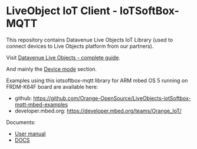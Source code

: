 LiveObject IoT Client - IoTSoftBox-MQTT
=======================================

This repository contains Datavenue Live Objects IoT Library (used to connect devices to Live Objects platform from our partners).


Visit [Datavenue Live Objects - complete guide](https://liveobjects.orange-business.com/doc/html/lo_manual.html).

And mainly the [Device mode](https://liveobjects.orange-business.com/doc/html/lo_manual.html#MQTT_MODE_DEVICE) section.


Examples using this iotsoftbox-mqtt library for ARM mbed OS 5 running on FRDM-K64F board are available here:

* github: https://github.com/Orange-OpenSource/LiveObjects-iotSoftbox-mqtt-mbed-examples 
* developer.mbed.org: https://developer.mbed.org/teams/Orange_IoT/


Documents:
* [User manual](./docs/liveobjects_starterkit_mbedOS_v1.2.pdfliveobjects_starterkit_mbedOS_v1.2.pdf)
* [DOCS](./docs/index.md)
